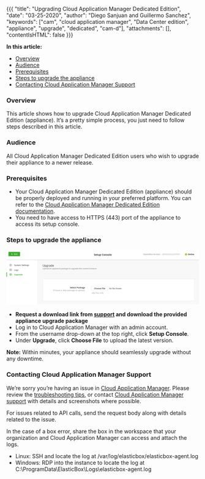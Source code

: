 {{{
"title": "Upgrading Cloud Application Manager Dedicated Edition",
"date": "03-25-2020",
"author": "Diego Sanjuan and Guillermo Sanchez",
"keywords": ["cam", "cloud application manager", "Data Center edition", "appliance", "upgrade", "dedicated", "cam-d"],
"attachments": [],
"contentIsHTML": false
}}}

**In this article:**

* [Overview](#overview)
* [Audience](#audience)
* [Prerequisites](#prerequisites)
* [Steps to upgrade the appliance](#steps-to-upgrade-the-appliance)
* [Contacting Cloud Application Manager Support](#contacting-cloud-application-manager-support)

### Overview

This article shows how to upgrade Cloud Application Manager Dedicated Edition (appliance). It’s a pretty simple process, you just need to follow steps described in this article.

### Audience

All Cloud Application Manager Dedicated Edition users who wish to upgrade their appliance to a newer release.

### Prerequisites

* Your Cloud Application Manager Dedicated Edition (appliance) should be properly deployed and running in your preferred platform. You can refer to the [Cloud Application Manager Dedicated Edition documentation](camd-overview.md).
* You need to have access to HTTPS (443) port of the appliance to access its setup console.

### Steps to upgrade the appliance

![Setup Console - Upgrade page](../../images/cloud-application-manager/appliance-upgrading1.png)

* **Request a download link from [support](mailto:incident@CenturyLink.com) and download the provided appliance upgrade package**
* Log in to Cloud Application Manager with an admin account.
* From the username drop-down at the top right, click **Setup Console**.
* Under **Upgrade**, click **Choose File** to upload the latest version.
  
**Note:** Within minutes, your appliance should seamlessly upgrade without any downtime.

### Contacting Cloud Application Manager Support

We’re sorry you’re having an issue in [Cloud Application Manager](https://www.ctl.io/cloud-application-manager/). Please review the [troubleshooting tips](../Troubleshooting/troubleshooting-tips.md), or contact [Cloud Application Manager support](mailto:incident@CenturyLink.com) with details and screenshots where possible.

For issues related to API calls, send the request body along with details related to the issue.

In the case of a box error, share the box in the workspace that your organization and Cloud Application Manager can access and attach the logs.

* Linux: SSH and locate the log at /var/log/elasticbox/elasticbox-agent.log
* Windows: RDP into the instance to locate the log at C:\ProgramData\ElasticBox\Logs\elasticbox-agent.log
